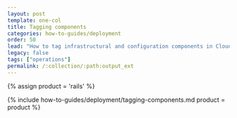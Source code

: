 ```yaml
---
layout: post
template: one-col
title: Tagging components
categories: how-to-guides/deployment
order: 50
lead: "How to tag infrastructural and configuration components in Cloud 66 for Rails"
legacy: false
tags: ["operations"]
permalink: /:collection/:path:output_ext
---
```


{% assign product = 'rails' %}

{% include how-to-guides/deployment/tagging-components.md product = product %}